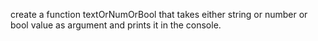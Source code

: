 create a function textOrNumOrBool that takes either string or number or bool value as argument and prints it in the console.
